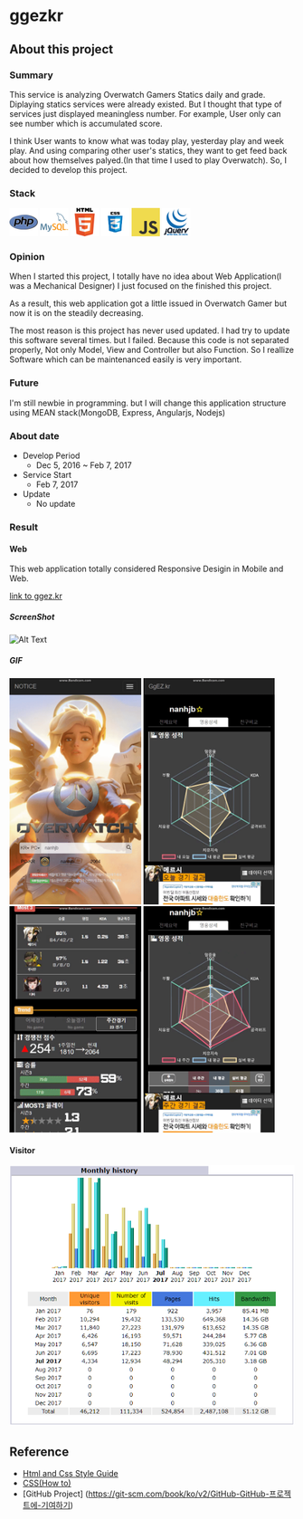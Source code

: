 # ggezkr

## About this project

### Summary
This service is analyzing Overwatch Gamers Statics daily and grade. Diplaying statics services were already existed. But I thought that type of services just displayed meaningless number. For example, User only can see number which is accumulated score.

 I think User wants to know what was today play, yesterday play and week play. And using comparing other user's statics, they want to get feed back  about how themselves palyed.(In that time I used to play Overwatch). So, I decided to develop this project.

### Stack
<div>
 <img src="./screenshot/stack/php.png" width="50">
 <img src="./screenshot/stack/mysql.png" width="50">
 <img src="./screenshot/stack/html.png" width="50">
 <img src="./screenshot/stack/css3.png" width="50">
 <img src="./screenshot/stack/javascript.jpeg" width="50">
 <img src="./screenshot/stack/jquery.png" width="50">
</div>

### Opinion
When I started this project, I totally have no idea about Web Application(I was a Mechanical Designer) I just focused on the finished this project.

As a result, this web application got a little issued in Overwatch Gamer but now it is on the steadily decreasing.

The most reason is this project has never used updated. I had try to update this software several times. but I failed. Because this code is not separated properly, Not only Model, View and Controller but also Function. So I reallize Software which can be maintenanced easily is very important. 

### Future
I'm still newbie in programming. but I will change this application structure using MEAN stack(MongoDB, Express, Angularjs, Nodejs)

### About date
* Develop Period
    * Dec 5, 2016 ~ Feb 7, 2017
* Service Start
    * Feb 7, 2017
* Update
    * No update

### Result

#### Web
This web application totally considered Responsive Desigin in Mobile and Web.

[link to ggez.kr](http://ggez.kr)

##### ScreenShot
![Alt Text](/screenshot/screenshot-web.png)

##### GIF
<div>
    <img src="./screenshot/ggezkr-anim-1.gif" height="400px">
    <img src="./screenshot/ggezkr-anim-2.gif" height="400px">
</div>
<div>
    <img src="./screenshot/ggezkr-anim-3.gif" height="400px">
    <img src="./screenshot/ggezkr-anim-4.gif" height="400px">
</div>




#### Visitor
![Alt text](/screenshot/2017-07-29_20h26_19.png "Optional Title")

## Reference
- [Html and Css Style Guide](https://google.github.io/styleguide/htmlcssguide.html)
- [CSS(How to)](https://www.w3schools.com/howto/)
- [GitHub Project] (https://git-scm.com/book/ko/v2/GitHub-GitHub-프로젝트에-기여하기)

